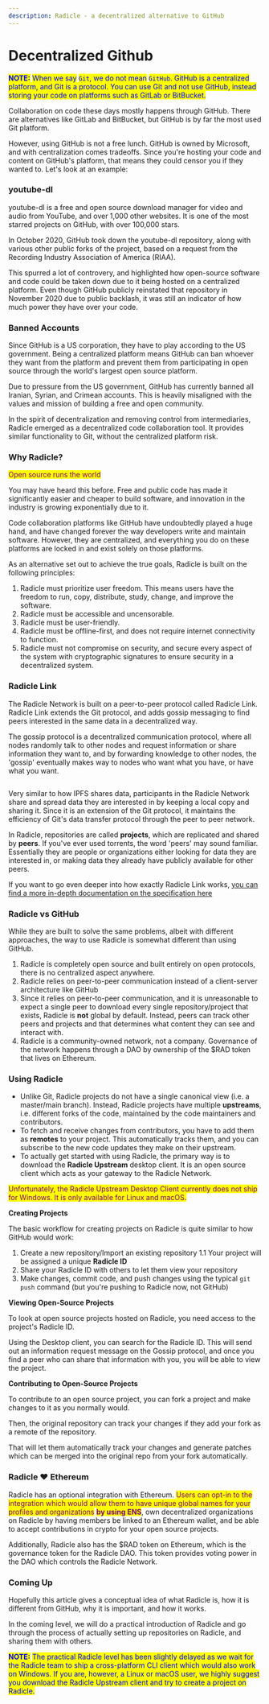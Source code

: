 ```yaml
---
description: Radicle - a decentralized alternative to GitHub
---
```


# Decentralized Github

<mark style="color:blue;">**NOTE:**</mark> <mark style="color:blue;"></mark><mark style="color:blue;">When we say</mark> <mark style="color:blue;"></mark><mark style="color:blue;">`Git`</mark><mark style="color:blue;">, we do not mean</mark> <mark style="color:blue;"></mark><mark style="color:blue;">`GitHub`</mark><mark style="color:blue;">. GitHub is a centralized platform, and Git is a protocol. You can use Git and not use GitHub, instead storing your code on platforms such as GitLab or BitBucket.</mark>

Collaboration on code these days mostly happens through GitHub. There are alternatives like GitLab and BitBucket, but GitHub is by far the most used Git platform.

However, using GitHub is not a free lunch. GitHub is owned by Microsoft, and with centralization comes tradeoffs. Since you're hosting your code and content on GitHub's platform, that means they could censor you if they wanted to. Let's look at an example:

### youtube-dl

youtube-dl is a free and open source download manager for video and audio from YouTube, and over 1,000 other websites. It is one of the most starred projects on GitHub, with over 100,000 stars.

In October 2020, GitHub took down the youtube-dl repository, along with various other public forks of the project, based on a request from the Recording Industry Association of America (RIAA).

This spurred a lot of controvery, and highlighted how open-source software and code could be taken down due to it being hosted on a centralized platform. Even though GitHub publicly reinstated that repository in November 2020 due to public backlash, it was still an indicator of how much power they have over your code.

### Banned Accounts

Since GitHub is a US corporation, they have to play according to the US government. Being a centralized platform means GitHub can ban whoever they want from the platform and prevent them from participating in open source through the world's largest open source platform.

Due to pressure from the US government, GitHub has currently banned all Iranian, Syrian, and Crimean accounts. This is heavily misaligned with the values and mission of building a free and open community.

In the spirit of decentralization and removing control from intermediaries, Radicle emerged as a decentralized code collaboration tool. It provides similar functionality to Git, without the centralized platform risk.

### Why Radicle?

<mark style="color:purple;">Open source runs the world</mark>

You may have heard this before. Free and public code has made it significantly easier and cheaper to build software, and innovation in the industry is growing exponentially due to it.

Code collaboration platforms like GitHub have undoubtedly played a huge hand, and have changed forever the way developers write and maintain software. However, they are centralized, and everything you do on these platforms are locked in and exist solely on those platforms.

As an alternative set out to achieve the true goals, Radicle is built on the following principles:

1. Radicle must prioritize user freedom. This means users have the freedom to run, copy, distribute, study, change, and improve the software.
2. Radicle must be accessible and uncensorable.
3. Radicle must be user-friendly.
4. Radicle must be offline-first, and does not require internet connectivity to function.
5. Radicle must not compromise on security, and secure every aspect of the system with cryptographic signatures to ensure security in a decentralized system.

### Radicle Link

The Radicle Network is built on a peer-to-peer protocol called Radicle Link. Radicle Link extends the Git protocol, and adds gossip messaging to find peers interested in the same data in a decentralized way.

The gossip protocol is a decentralized communication protocol, where all nodes randomly talk to other nodes and request information or share information they want to, and by forwarding knowledge to other nodes, the 'gossip' eventually makes way to nodes who want what you have, or have what you want.

<figure><img src=".gitbook/assets/image (1).png" alt=""><figcaption></figcaption></figure>

Very similar to how IPFS shares data, participants in the Radicle Network share and spread data they are interested in by keeping a local copy and sharing it. Since it is an extension of the Git protocol, it maintains the efficiency of Git's data transfer protocol through the peer to peer network.

In Radicle, repositories are called **projects**, which are replicated and shared by **peers**. If you've ever used torrents, the word 'peers' may sound familiar. Essentially they are people or organizations either looking for data they are interested in, or making data they already have publicly available for other peers.

If you want to go even deeper into how exactly Radicle Link works, [you can find a more in-depth documentation on the specification here](https://docs.radicle.xyz/understanding-radicle/how-it-works)

### Radicle vs GitHub

While they are built to solve the same problems, albeit with different approaches, the way to use Radicle is somewhat different than using GitHub.

1. Radicle is completely open source and built entirely on open protocols, there is no centralized aspect anywhere.
2. Radicle relies on peer-to-peer communication instead of a client-server architecture like GitHub
3. Since it relies on peer-to-peer communication, and it is unreasonable to expect a single peer to download every single repository/project that exists, Radicle is **not** global by default. Instead, peers can track other peers and projects and that determines what content they can see and interact with.
4. Radicle is a community-owned network, not a company. Governance of the network happens through a DAO by ownership of the $RAD token that lives on Ethereum.

### Using Radicle

* Unlike Git, Radicle projects do not have a single canonical view (i.e. a master/main branch). Instead, Radicle projects have multiple **upstreams**, i.e. different forks of the code, maintained by the code maintainers and contributors.
* To fetch and receive changes from contributors, you have to add them as **remotes** to your project. This automatically tracks them, and you can subscribe to the new code updates they make on their upstream.
* To actually get started with using Radicle, the primary way is to download the **Radicle Upstream** desktop client. It is an open source client which acts as your gateway to the Radicle Network.

<mark style="color:purple;">Unfortunately, the Radicle Upstream Desktop Client currently does not ship for Windows. It is only available for Linux and macOS.</mark>

**Creating Projects**

The basic workflow for creating projects on Radicle is quite similar to how GitHub would work:

1. Create a new repository/Import an existing repository 1.1 Your project will be assigned a unique **Radicle ID**
2. Share your Radicle ID with others to let them view your repository
3. Make changes, commit code, and push changes using the typical `git push` command (but you're pushing to Radicle now, not GitHub)

**Viewing Open-Source Projects**

To look at open source projects hosted on Radicle, you need access to the project's Radicle ID.

Using the Desktop client, you can search for the Radicle ID. This will send out an information request message on the Gossip protocol, and once you find a peer who can share that information with you, you will be able to view the project.

**Contributing to Open-Source Projects**

To contribute to an open source project, you can fork a project and make changes to it as you normally would.

Then, the original repository can track your changes if they add your fork as a remote of the repository.

That will let them automatically track your changes and generate patches which can be merged into the original repo from your fork automatically.

### Radicle ❤️ Ethereum

Radicle has an optional integration with Ethereum. <mark style="color:purple;">Users can opt-in to the integration which would allow them to have unique global names for your profiles and organizations</mark> <mark style="color:purple;"></mark><mark style="color:purple;">**by using ENS**</mark>, own decentralized organizations on Radicle by having members be linked to an Ethereum wallet, and be able to accept contributions in crypto for your open source projects.

Additionally, Radicle also has the $RAD token on Ethereum, which is the governance token for the Radicle DAO. This token provides voting power in the DAO which controls the Radicle Network.

### Coming Up

Hopefully this article gives a conceptual idea of what Radicle is, how it is different from GitHub, why it is important, and how it works.

In the coming level, we will do a practical introduction of Radicle and go through the process of actually setting up repositories on Radicle, and sharing them with others.

<mark style="color:blue;">**NOTE:**</mark> <mark style="color:blue;"></mark><mark style="color:blue;">The practical Radicle level has been slightly delayed as we wait for the Radicle team to ship a cross-platform CLI client which would also work on Windows. If you are, however, a Linux or macOS user, we highly suggest you download the Radicle Upstream client and try to create a project on Radicle.</mark>
